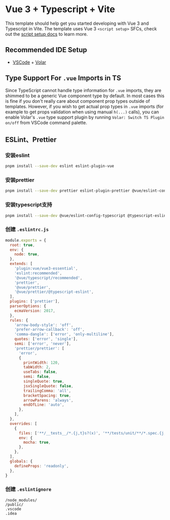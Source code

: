 # Vue 3 + Typescript + Vite

This template should help get you started developing with Vue 3 and Typescript in Vite. The template uses Vue 3 `<script setup>` SFCs, check out the [script setup docs](https://v3.vuejs.org/api/sfc-script-setup.html#sfc-script-setup) to learn more.

## Recommended IDE Setup

- [VSCode](https://code.visualstudio.com/) + [Volar](https://marketplace.visualstudio.com/items?itemName=johnsoncodehk.volar)

## Type Support For `.vue` Imports in TS

Since TypeScript cannot handle type information for `.vue` imports, they are shimmed to be a generic Vue component type by default. In most cases this is fine if you don't really care about component prop types outside of templates. However, if you wish to get actual prop types in `.vue` imports (for example to get props validation when using manual `h(...)` calls), you can enable Volar's `.vue` type support plugin by running `Volar: Switch TS Plugin on/off` from VSCode command palette.


## ESLint、Prettier

### 安装eslint

```bash
pnpm install --save-dev eslint eslint-plugin-vue
```

### 安装prettier

```bash
pnpm install --save-dev prettier eslint-plugin-prettier @vue/eslint-config-prettier
```

### 安装typescript支持

```bash
pnpm install --save-dev @vue/eslint-config-typescript @typescript-eslint/eslint-plugin @typescript-eslint/parser
```

### 创建 `.eslintrc.js`

```js
module.exports = {
  root: true,
  env: {
    node: true,
  },
  extends: [
    'plugin:vue/vue3-essential',
    'eslint:recommended',
    '@vue/typescript/recommended',
    'prettier',
    '@vue/prettier',
    '@vue/prettier/@typescript-eslint',
  ],
  plugins: ['prettier'],
  parserOptions: {
    ecmaVersion: 2017,
  },
  rules: {
    'arrow-body-style': 'off',
    'prefer-arrow-callback': 'off',
    'comma-dangle': ['error', 'only-multiline'],
    quotes: ['error', 'single'],
    semi: ['error', 'never'],
    'prettier/prettier': [
      'error',
      {
        printWidth: 120,
        tabWidth: 2,
        useTabs: false,
        semi: false,
        singleQuote: true,
        jsxSingleQuote: false,
        trailingComma: 'all',
        bracketSpacing: true,
        arrowParens: 'always',
        endOfLine: 'auto',
      },
    ],
  },
  overrides: [
    {
      files: ['**/__tests__/*.{j,t}s?(x)', '**/tests/unit/**/*.spec.{j,t}s?(x)'],
      env: {
        mocha: true,
      },
    },
  ],
  globals: {
    defineProps: 'readonly',
  },
}

```

### 创建 `.eslintignore`

```
/node_modules/
/public/
.vscode
.idea

```
